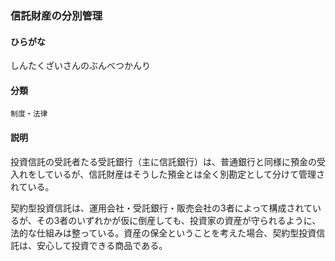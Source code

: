 <div style="display:none;">

## [あ行](securities-terms?id=あ行)
## [か行](securities-terms?id=か行)
## [さ行](securities-terms?id=さ行)

</div>

### 信託財産の分別管理

#### ひらがな

しんたくざいさんのぶんべつかんり

#### 分類

`制度・法律`

#### 説明

投資信託の受託者たる受託銀行（主に信託銀行）は、普通銀行と同様に預金の受入れをしているが、信託財産はそうした預金とは全く別勘定として分けて管理されている。
 
契約型投資信託は、運用会社・受託銀行・販売会社の3者によって構成されているが、その3者のいずれかが仮に倒産しても、投資家の資産が守られるように、法的な仕組みは整っている。資産の保全ということを考えた場合、契約型投資信託は、安心して投資できる商品である。

<div style="display:none;">

## [た行](securities-terms?id=た行)
## [な行](securities-terms?id=な行)
## [は行](securities-terms?id=は行)
## [ま行](securities-terms?id=ま行)
## [や行](securities-terms?id=や行)
## [ら行](securities-terms?id=ら行)
## [わ行](securities-terms?id=わ行)
## [英数字・記号](securities-terms?id=英数字・記号)

</div>

